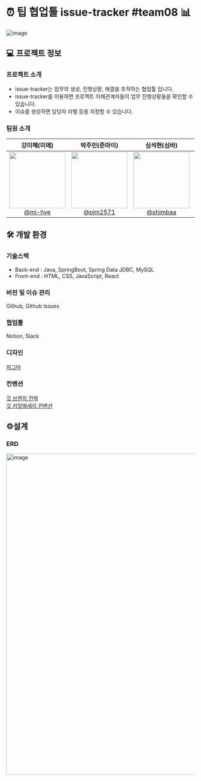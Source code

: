 # ⏰ 팁 협업툴 issue-tracker #team08 📊
![image](https://github.com/codesquad-masters2024-team08/issue-tracker/assets/57825133/ad4ec482-7d71-42a2-8d50-dfd1c91e7328)

## 💻 프로젝트 정보
### 프로젝트 소개
- issue-tracker는 업무의 생성, 진행상황, 해결을 추적하는 협업툴 입니다.
- issue-tracker를 이용하면 프로젝트 이해관계자들이 업무 진행상황들을 확인할 수 있습니다.
- 이슈를 생성하면 담당자 라벨 등을 지정할 수 있습니다.

### 팀원 소개
<table>
<thead>
<tr>
<th align="center"><strong>강미혜(미메)</strong></th>
<th align="center"><strong>박주민(준마이)</strong></th>
<th align="center"><strong>심석현(심바)</strong></th>
<th align="center"><strong>이수현(망고)</strong></th>
</tr>
</thead>
<tbody>
<tr>
<td align="center"><a href="https://github.com/mi-hye"><img src="https://avatars.githubusercontent.com/u/57440192?v=4" height="150" width="150" style="max-width: 100%;"> <br> @mi-hye</a></td>
<td align="center"><a href="https://github.com/pjm2571"><img src="https://avatars.githubusercontent.com/u/97939207?v=4" height="150" width="150" style="max-width: 100%;"> <br> @pjm2571</a></td>
<td align="center"><a href="https://github.com/shimbaa"><img src="https://avatars.githubusercontent.com/u/85946481?v=4" height="150" width="150" style="max-width: 100%;"> <br> @shimbaa</a></td>
<td align="center"><a href="https://github.com/growth-mango"><img src="https://avatars.githubusercontent.com/u/57825133?s=96&v=4" height="150" width="150" style="max-width: 100%;"> <br> @growth-mango</a></td>
</tr>
</tbody>
</table>

## 🛠️ 개발 환경
### 기술스택
- Back-end : Java, SpringBoot, Spring Data JDBC, MySQL
- Front-end : HTML, CSS, JavaScript, React
### 버전 및 이슈 관리
Github, Github Issues
### 협업툴
Notion, Slack
### 디자인
<a href="https://www.figma.com/file/Mx4mDJGfRZZ5wdoBWFw5UX/FE_%EC%9D%B4%EC%8A%88%ED%8A%B8%EB%9E%98%EC%BB%A4?type=design&node-id=32-242&mode=design">피그마</a><br>
### 컨벤션
<a href="https://motley-satin-81e.notion.site/9dcb83e4c07e4e8f8dcd793ada1a78d1?pvs=4">깃 브랜치 전략</a><br>
<a href="https://motley-satin-81e.notion.site/Git-9b5e490834234e83849dc70fd8d529eb?pvs=4">깃 커밋메세지 컨벤션</a>

## ⚙️설계
### ERD 
<a href="https://dbdiagram.io/d/6624809203593b6b6186b126"><img width="857" alt="image" src="https://github.com/codesquad-masters2024-team08/issue-tracker/assets/57825133/a5f46e53-adab-4cb3-a582-83dfbfe39b0b">
